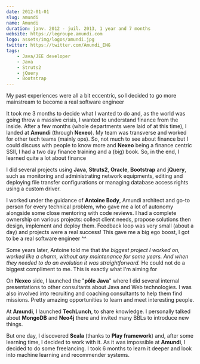 ```yaml
---
date: 2012-01-01
slug: amundi
name: Amundi
duration: janv. 2012 - juil. 2013, 1 year and 7 months
website: https://legroupe.amundi.com
logo: assets/img/logos/amundi.jpg
twitter: https://twitter.com/Amundi_ENG
tags:
    - Java/JEE developer
    - Java
    - Struts2
    - jQuery
    - Bootstrap
---
```


My past experiences were all a bit eccentric, so I decided to go more mainstream to become a real software engineer <i class="far fa-grin-beam-sweat"></i>

It took me 3 months to decide what I wanted to do and, as the world was going threw a massive crisis, I wanted to understand finance from the inside.
After a few months (whole departments were laid of at this time), I landed at **Amundi** (through **Nexeo**).
My team was transverse and worked for other tech teams (mainly ops). So, not much to see about finance
but I could discuss with people to know more and **Nexeo** being a finance centric SSII, I had a two day finance training and a (big) book.
So, in the end, I learned quite a lot about finance <i class="far fa-grin-hearts"></i>

I did several projects using **Java**, **Struts2**, **Oracle**, **Bootstrap** and **jQuery**,
such as monitoring and administrating network equipments, editing and deploying file transfer configurations or managing database access rights using a custom driver.

I worked under the guidance of **Antoine Body**, Amundi architect and go-to person for every technical problem,
who gave me a lot of autonomy alongside some close mentoring with code reviews.
I had a complete ownership on various projects: collect client needs, propose solutions then design, implement and deploy them.
Feedback loop was very small (about a day) and projects were a real success! This gave me a big ego boost, I got to be a real software engineer ^^

Some years later, Antoine told me that *the biggest project I worked on, worked like a charm, without any maintenance for some years.
And when they needed to do an evolution it was straightforward.* He could not do a biggest compliment to me.
This is exactly what I'm aiming for <i class="fas fa-rocket"></i>

On **Nexeo** side, I launched the "**pôle Java**" where I did several internal presentations to other consultants about Java and Web technologies.
I was also involved into recruiting and coaching consultants to help them find missions.
Pretty amazing opportunities to learn and meet interesting people.

At **Amundi**, I launched **TechLunch**, to share knowledge. I personally talked about **MongoDB** and **Neo4j** there and invited many BBLs to introduce new things.
                        
But one day, I discovered **Scala** <i class="fas fa-heart"></i> (thanks to **Play framework**) and, after some learning time, I decided to work with it.
As it was impossible at **Amundi**, I decided to do some freelancing. I took 6 months to learn it deeper and look into machine learning and recommender systems.
